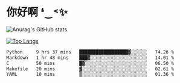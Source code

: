 # 你好啊 ❛‿˂✨

![Anurag's GitHub stats](https://github-readme-stats.vercel.app/api?username=ZombieFly&count_private=true&show_icons=true)

[![Top Langs](https://github-readme-stats.vercel.app/api/top-langs/?username=ZombieFly&layout=compact&count_private=true&hide=Ruby,makefile)](https://github.com/anuraghazra/github-readme-stats)

<!--START_SECTION:waka-->

```txt
Python     9 hrs 37 mins   ██████████████████▓░░░░░░   74.26 %
Markdown   1 hr 48 mins    ███▓░░░░░░░░░░░░░░░░░░░░░   14.01 %
C          50 mins         █▓░░░░░░░░░░░░░░░░░░░░░░░   06.50 %
Makefile   20 mins         ▓░░░░░░░░░░░░░░░░░░░░░░░░   02.61 %
YAML       10 mins         ▒░░░░░░░░░░░░░░░░░░░░░░░░   01.36 %
```

<!--END_SECTION:waka-->
